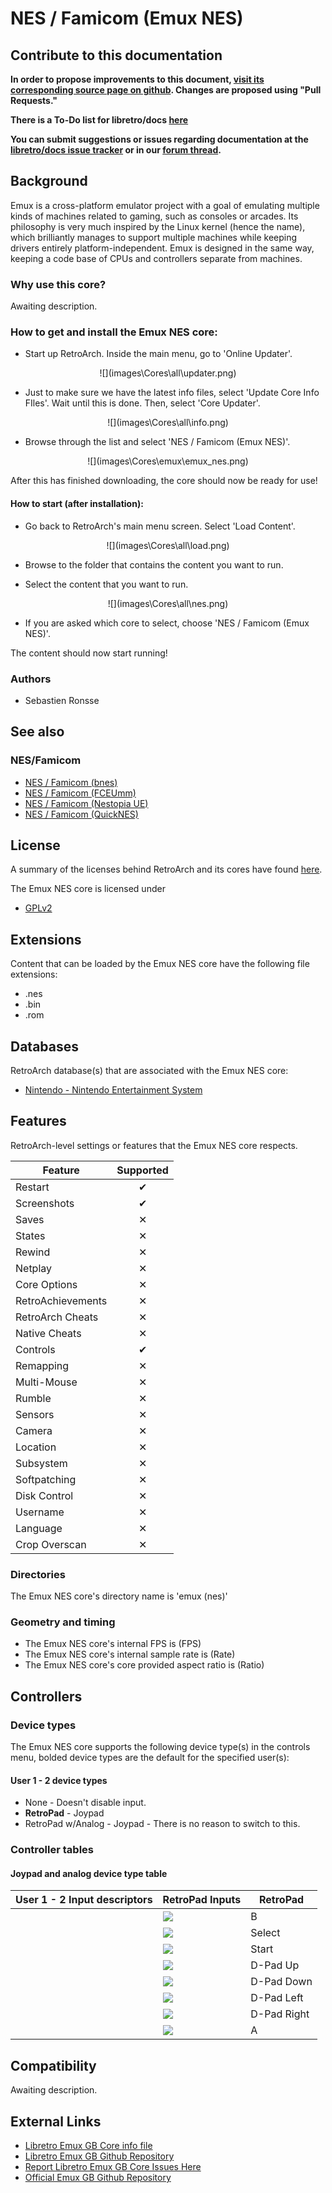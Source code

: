 # NES / Famicom (Emux NES)

## Contribute to this documentation

**In order to propose improvements to this document, [visit its corresponding source page on github](https://github.com/libretro/docs/tree/master/docs/library/emux_nes.md). Changes are proposed using "Pull Requests."**

**There is a To-Do list for libretro/docs [here](https://docs.libretro.com/docguide/todo/)**

**You can submit suggestions or issues regarding documentation at the [libretro/docs issue tracker](https://github.com/libretro/docs/issues) or in our [forum thread](https://forums.libretro.com/t/wip-adding-pages-to-documentation-site/10078/).**

## Background

Emux is a cross-platform emulator project with a goal of emulating multiple kinds of machines related to gaming, such as consoles or arcades. Its philosophy is very much inspired by the Linux kernel (hence the name), which brilliantly manages to support multiple machines while keeping drivers entirely platform-independent. Emux is designed in the same way, keeping a code base of CPUs and controllers separate from machines.

### Why use this core?

Awaiting description.

### How to get and install the Emux NES core:

- Start up RetroArch. Inside the main menu, go to 'Online Updater'.

<center> ![](images\Cores\all\updater.png) </center>

- Just to make sure we have the latest info files, select 'Update Core Info FIles'. Wait until this is done. Then, select 'Core Updater'.

<center> ![](images\Cores\all\info.png) </center>

- Browse through the list and select 'NES / Famicom (Emux NES)'.

<center> ![](images\Cores\emux\emux_nes.png) </center>

After this has finished downloading, the core should now be ready for use!

#### How to start (after installation):

- Go back to RetroArch's main menu screen. Select 'Load Content'.

<center> ![](images\Cores\all\load.png) </center>

- Browse to the folder that contains the content you want to run.

- Select the content that you want to run.

<center> ![](images\Cores\all\nes.png) </center>

- If you are asked which core to select, choose 'NES / Famicom (Emux NES)'.

The content should now start running!

### Authors

- Sebastien Ronsse

## See also

### NES/Famicom

- [NES / Famicom (bnes)](https://docs.libretro.com/library/bnes/)
- [NES / Famicom (FCEUmm)](https://docs.libretro.com/library/fceumm/)
- [NES / Famicom (Nestopia UE)](https://docs.libretro.com/library/nestopia_ue/)
- [NES / Famicom (QuickNES)](https://docs.libretro.com/library/quicknes/)

## License

A summary of the licenses behind RetroArch and its cores have found [here](https://docs.libretro.com/tech/licenses/).

The Emux NES core is licensed under

- [GPLv2](https://github.com/libretro/emux/blob/master/COPYING)

## Extensions

Content that can be loaded by the Emux NES core have the following file extensions:

- .nes
- .bin
- .rom

## Databases

RetroArch database(s) that are associated with the Emux NES core:

- [Nintendo - Nintendo Entertainment System](https://github.com/libretro/libretro-database/blob/master/rdb/Nintendo%20-%20Nintendo%20Entertainment%20System.rdb)

## Features

RetroArch-level settings or features that the Emux NES core respects.

| Feature           | Supported |
|-------------------|:---------:|
| Restart           | ✔         |
| Screenshots       | ✔         |
| Saves             | ✕         |
| States            | ✕         |
| Rewind            | ✕         |
| Netplay           | ✕         |
| Core Options      | ✕         |
| RetroAchievements | ✕         |
| RetroArch Cheats  | ✕         |
| Native Cheats     | ✕         |
| Controls          | ✔         |
| Remapping         | ✕         |
| Multi-Mouse       | ✕         |
| Rumble            | ✕         |
| Sensors           | ✕         |
| Camera            | ✕         |
| Location          | ✕         |
| Subsystem         | ✕         |
| Softpatching      | ✕         |
| Disk Control      | ✕         |
| Username          | ✕         |
| Language          | ✕         |
| Crop Overscan     | ✕         |

### Directories

The Emux NES core's directory name is 'emux (nes)'

### Geometry and timing

- The Emux NES core's internal FPS is (FPS)
- The Emux NES core's internal sample rate is (Rate)
- The Emux NES core's core provided aspect ratio is (Ratio)

## Controllers

### Device types

The Emux NES core supports the following device type(s) in the controls menu, bolded device types are the default for the specified user(s):

#### User 1 - 2 device types

- None - Doesn't disable input.
- **RetroPad** - Joypad
- RetroPad w/Analog - Joypad - There is no reason to switch to this.

### Controller tables

#### Joypad and analog device type table

| User 1 - 2 Input descriptors  | RetroPad Inputs                              | RetroPad           |
|-------------------------------|----------------------------------------------|--------------------|
|                               | ![](images/RetroPad/Retro_B_Round.png)       | B                  |
|                               | ![](images/RetroPad/Retro_Select.png)        | Select             |
|                               | ![](images/RetroPad/Retro_Start.png)         | Start              |
|                               | ![](images/RetroPad/Retro_Dpad_Up.png)       | D-Pad Up           |
|                               | ![](images/RetroPad/Retro_Dpad_Down.png)     | D-Pad Down         |
|                               | ![](images/RetroPad/Retro_Dpad_Left.png)     | D-Pad Left         |
|                               | ![](images/RetroPad/Retro_Dpad_Right.png)    | D-Pad Right        |
|                               | ![](images/RetroPad/Retro_A_Round.png)       | A                  |

## Compatibility

Awaiting description.

## External Links

- [Libretro Emux GB Core info file](https://github.com/libretro/libretro-super/blob/master/dist/info/emux_gb_libretro.info)
- [Libretro Emux GB Github Repository](https://github.com/libretro/emux)
- [Report Libretro Emux GB Core Issues Here](https://github.com/libretro/libretro-meta/issues)
- [Official Emux GB Github Repository](https://github.com/sronsse/emux)